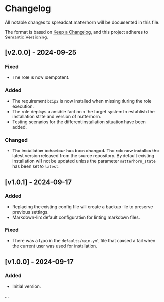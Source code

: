# Changelog

All notable changes to spreadcat.matterhorn will be documented in this file.

The format is based on [Keep a Changelog](https://keepachangelog.com/en/1.0.0/),
and this project adheres to [Semantic Versioning](https://semver.org/spec/v2.0.0.html).

## [v2.0.0] - 2024-09-25

### Fixed

- The role is now idempotent.

### Added

- The requirement `bzip2` is now installed when missing during the role execution.
- The role deploys a ansible fact onto the target system to establish the installation state and version of matterhorn.
- Testing scenarios for the different installation situation have been added.

### Changed

- The installation behaviour has been changed. The role now installes the latest version released from the source
  repository. By default existing installation will not be updated unless the parameter `matterhorn_state` has been set
  to `latest`.

## [v1.0.1] - 2024-09-17

### Added

- Replacing the existing config file will create a backup file to preserve previous settings.
- Markdown-lint default configuration for linting markdown files.

### Fixed

- There was a typo in the `defaults/main.yml` file that caused a fail when the current user was used for installation.

## [v1.0.0] - 2024-09-17

### Added

- Initial version.

...
